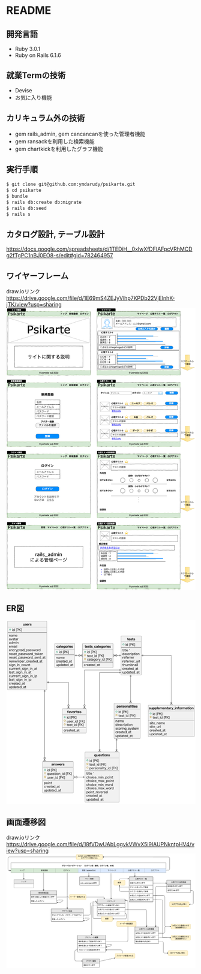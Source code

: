 # README

## 開発言語
* Ruby 3.0.1
* Ruby on Rails 6.1.6

## 就業Termの技術
* Devise
* お気に入り機能

## カリキュラム外の技術
* gem rails_admin, gem cancancanを使った管理者機能
* gem ransackを利用した検索機能
* gem chartkickを利用したグラフ機能

## 実行手順

```
$ git clone git@github.com:ymdarudy/psikarte.git
$ cd psikarte
$ bundle
$ rails db:create db:migrate
$ rails db:seed
$ rails s
```

## カタログ設計, テーブル設計
https://docs.google.com/spreadsheets/d/1TEDiH__0xlwXfDFIAFpcVRhMCDg2fTgPC1nBJ0EO8-s/edit#gid=782464957


## ワイヤーフレーム
draw.ioリンク
https://drive.google.com/file/d/1E69mS4ZEJyVlhp7KPDb22VjElnhK-jTK/view?usp=sharing
![ワイヤーフレーム](docs/wire-frame.png)

## ER図　
![ER図](docs/ER.png)


## 画面遷移図
draw.ioリンク
https://drive.google.com/file/d/18fVDwUAbLggvkVWvX5i9IAUPNkntpHV4/view?usp=sharing
![画面遷移図 ](docs/ui-flow.png)

